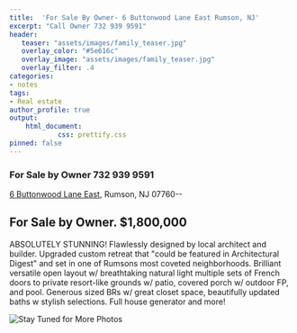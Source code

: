 ```yaml
---
title:  'For Sale By Owner- 6 Buttonwood Lane East Rumson, NJ'
excerpt: "Call Owner 732 939 9591"
header:
   teaser: "assets/images/family_teaser.jpg"
   overlay_color: "#5e616c"
   overlay_image: "assets/images/family_teaser.jpg"
   overlay_filter: .4
categories:
- notes
tags:
- Real estate
author_profile: true
output:
    html_document:
            css: prettify.css
pinned: false
---
```


### For Sale by Owner  732 939 9591
[6 Buttonwood Lane East](https://www.google.com/maps/place/6+Buttonwood+Ln+E,+Rumson,+NJ+07760/@40.3479901,-74.0255504,17z/4d-74.0233564), Rumson, NJ 07760--

## For Sale by Owner.  $1,800,000

ABSOLUTELY STUNNING! Flawlessly designed by local architect and builder.  Upgraded custom retreat that "could be featured in Architectural Digest" and set in one of Rumsons most coveted neighborhoods. Brilliant  versatile open layout w/ breathtaking natural light  multiple sets of French doors to private resort-like grounds w/ patio, covered porch w/ outdoor FP, and pool. Generous sized BRs w/ great closet space, beautifully updated baths w stylish selections. Full house generator and more!

![Stay Tuned for More Photos](/assets/images/poolView.png)
